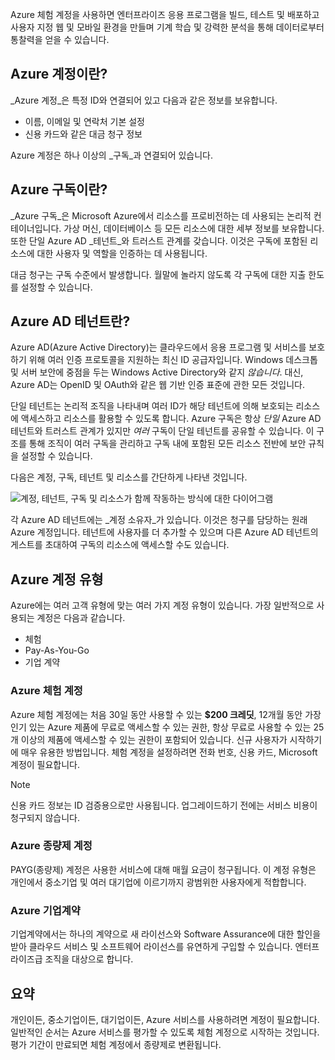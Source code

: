 Azure 체험 계정을 사용하면 엔터프라이즈 응용 프로그램을 빌드, 테스트 및 배포하고 사용자 지정 웹 및 모바일 환경을 만들며 기계 학습 및 강력한 분석을 통해 데이터로부터 통찰력을 얻을 수 있습니다.

## <a name="what-is-an-azure-account"></a>Azure 계정이란?

_Azure 계정_은 특정 ID와 연결되어 있고 다음과 같은 정보를 보유합니다.

- 이름, 이메일 및 연락처 기본 설정
- 신용 카드와 같은 대금 청구 정보

Azure 계정은 하나 이상의 _구독_과 연결되어 있습니다.

## <a name="what-is-an-azure-subscription"></a>Azure 구독이란?

_Azure 구독_은 Microsoft Azure에서 리소스를 프로비전하는 데 사용되는 논리적 컨테이너입니다. 가상 머신, 데이터베이스 등 모든 리소스에 대한 세부 정보를 보유합니다. 또한 단일 Azure AD _테넌트_와 트러스트 관계를 갖습니다. 이것은 구독에 포함된 리소스에 대한 사용자 및 역할을 인증하는 데 사용됩니다.

대금 청구는 구독 수준에서 발생합니다. 월말에 놀라지 않도록 각 구독에 대한 지출 한도를 설정할 수 있습니다. 

## <a name="what-is-an-azure-ad-tenant"></a>Azure AD 테넌트란?

Azure AD(Azure Active Directory)는 클라우드에서 응용 프로그램 및 서비스를 보호하기 위해 여러 인증 프로토콜을 지원하는 최신 ID 공급자입니다. Windows 데스크톱 및 서버 보안에 중점을 두는 Windows Active Directory와 같지 _않습니다_. 대신, Azure AD는 OpenID 및 OAuth와 같은 웹 기반 인증 표준에 관한 모든 것입니다.

단일 테넌트는 논리적 조직을 나타내며 여러 ID가 해당 테넌트에 의해 보호되는 리소스에 액세스하고 리소스를 활용할 수 있도록 합니다. Azure 구독은 항상 _단일_ Azure AD 테넌트와 트러스트 관계가 있지만 _여러_ 구독이 단일 테넌트를 공유할 수 있습니다. 이 구조를 통해 조직이 여러 구독을 관리하고 구독 내에 포함된 모든 리소스 전반에 보안 규칙을 설정할 수 있습니다.

다음은 계정, 구독, 테넌트 및 리소스를 간단하게 나타낸 것입니다.

![계정, 테넌트, 구독 및 리소스가 함께 작동하는 방식에 대한 다이어그램](../media-draft/3-azure-ad-tenant.png)

각 Azure AD 테넌트에는 _계정 소유자_가 있습니다. 이것은 청구를 담당하는 원래 Azure 계정입니다. 테넌트에 사용자를 더 추가할 수 있으며 다른 Azure AD 테넌트의 게스트를 초대하여 구독의 리소스에 액세스할 수도 있습니다.

## <a name="azure-account-types"></a>Azure 계정 유형

Azure에는 여러 고객 유형에 맞는 여러 가지 계정 유형이 있습니다. 가장 일반적으로 사용되는 계정은 다음과 같습니다.

- 체험
- Pay-As-You-Go
- 기업 계약

### <a name="azure-free-account"></a>Azure 체험 계정

Azure 체험 계정에는 처음 30일 동안 사용할 수 있는 **$200 크레딧**, 12개월 동안 가장 인기 있는 Azure 제품에 무료로 액세스할 수 있는 권한, 항상 무료로 사용할 수 있는 25개 이상의 제품에 액세스할 수 있는 권한이 포함되어 있습니다. 신규 사용자가 시작하기에 매우 유용한 방법입니다. 체험 계정을 설정하려면 전화 번호, 신용 카드, Microsoft 계정이 필요합니다.

> [!NOTE]
> 신용 카드 정보는 ID 검증용으로만 사용됩니다. 업그레이드하기 전에는 서비스 비용이 청구되지 않습니다.

### <a name="azure-pay-as-you-go-account"></a>Azure 종량제 계정

PAYG(종량제) 계정은 사용한 서비스에 대해 매월 요금이 청구됩니다. 이 계정 유형은 개인에서 중소기업 및 여러 대기업에 이르기까지 광범위한 사용자에게 적합합니다.

### <a name="azure-enterprise-agreement"></a>Azure 기업계약

기업계약에서는 하나의 계약으로 새 라이선스와 Software Assurance에 대한 할인을 받아 클라우드 서비스 및 소프트웨어 라이선스를 유연하게 구입할 수 있습니다. 엔터프라이즈급 조직을 대상으로 합니다.

## <a name="summary"></a>요약

개인이든, 중소기업이든, 대기업이든, Azure 서비스를 사용하려면 계정이 필요합니다. 일반적인 순서는 Azure 서비스를 평가할 수 있도록 체험 계정으로 시작하는 것입니다. 평가 기간이 만료되면 체험 계정에서 종량제로 변환됩니다.